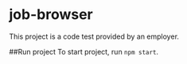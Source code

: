 # job-browser

This project is a code test provided by an employer.

##Run project
To start project, run `npm start`.
